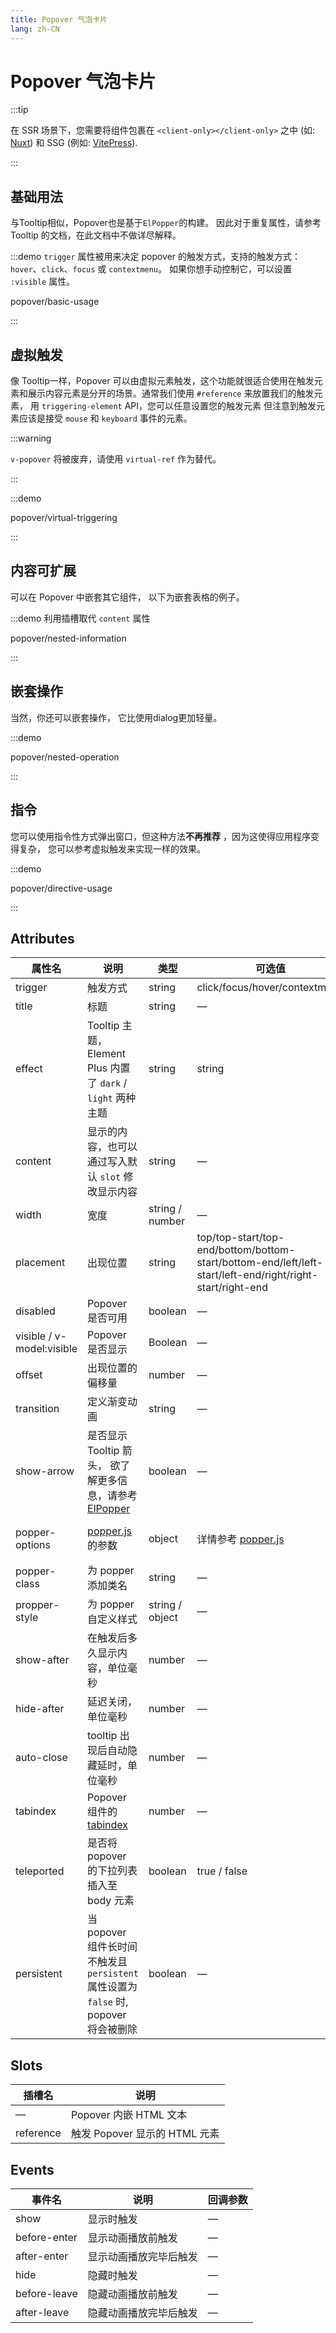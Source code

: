 ```yaml
---
title: Popover 气泡卡片
lang: zh-CN
---
```


# Popover 气泡卡片

:::tip

在 SSR 场景下，您需要将组件包裹在 `<client-only></client-only>` 之中 (如: [Nuxt](https://nuxt.com/v3)) 和 SSG (例如: [VitePress](https://vitepress.vuejs.org/)).

:::

## 基础用法

与Tooltip相似，Popover也是基于`ElPopper`的构建。 因此对于重复属性，请参考 Tooltip 的文档，在此文档中不做详尽解释。

:::demo `trigger` 属性被用来决定 popover 的触发方式，支持的触发方式： `hover`、`click`、`focus` 或 `contextmenu`。 如果你想手动控制它，可以设置 `:visible` 属性。

popover/basic-usage

:::

## 虚拟触发

像 Tooltip一样，Popover 可以由虚拟元素触发，这个功能就很适合使用在触发元素和展示内容元素是分开的场景。通常我们使用 `#reference` 来放置我们的触发元素， 用 `triggering-element` API，您可以任意设置您的触发元素 但注意到触发元素应该是接受 `mouse` 和 `keyboard` 事件的元素。

:::warning

`v-popover` 将被废弃，请使用 `virtual-ref` 作为替代。

:::

:::demo

popover/virtual-triggering

:::

## 内容可扩展

可以在 Popover 中嵌套其它组件， 以下为嵌套表格的例子。

:::demo 利用插槽取代 `content` 属性

popover/nested-information

:::

## 嵌套操作

当然，你还可以嵌套操作， 它比使用dialog更加轻量。

:::demo

popover/nested-operation

:::

## 指令

您可以使用指令性方式弹出窗口，但这种方法**不再推荐** ，因为这使得应用程序变得复杂， 您可以参考虚拟触发来实现一样的效果。

:::demo

popover/directive-usage

:::

## Attributes

| 属性名                       | 说明                                                                                                                        | 类型              | 可选值                                                                                                       | 默认值                                                                        |
| ------------------------- | ------------------------------------------------------------------------------------------------------------------------- | --------------- | --------------------------------------------------------------------------------------------------------- | -------------------------------------------------------------------------- |
| trigger                   | 触发方式                                                                                                                      | string          | click/focus/hover/contextmenu                                                                             | click                                                                      |
| title                     | 标题                                                                                                                        | string          | —                                                                                                         | —                                                                          |
| effect                    | Tooltip 主题，Element Plus 内置了 `dark` / `light` 两种主题                                                                         | string          | string                                                                                                    | light                                                                      |
| content                   | 显示的内容，也可以通过写入默认 `slot` 修改显示内容                                                                                             | string          | —                                                                                                         | —                                                                          |
| width                     | 宽度                                                                                                                        | string / number | —                                                                                                         | 最小宽度 150px                                                                 |
| placement                 | 出现位置                                                                                                                      | string          | top/top-start/top-end/bottom/bottom-start/bottom-end/left/left-start/left-end/right/right-start/right-end | bottom                                                                     |
| disabled                  | Popover 是否可用                                                                                                              | boolean         | —                                                                                                         | false                                                                      |
| visible / v-model:visible | Popover 是否显示                                                                                                              | Boolean         | —                                                                                                         | false                                                                      |
| offset                    | 出现位置的偏移量                                                                                                                  | number          | —                                                                                                         | 0                                                                          |
| transition                | 定义渐变动画                                                                                                                    | string          | —                                                                                                         | el-fade-in-linear                                                          |
| show-arrow                | 是否显示 Tooltip 箭头， 欲了解更多信息，请参考 [ElPopper](https://github.com/element-plus/element-plus/tree/dev/packages/components/popper) | boolean         | —                                                                                                         | true                                                                       |
| popper-options            | [popper.js](https://popper.js.org/docs/v2/) 的参数                                                                           | object          | 详情参考 [popper.js](https://popper.js.org/docs/v2/)                                                          | `{modifiers: [{name: 'computeStyles',options: {gpuAcceleration: false}}]}` |
| popper-class              | 为 popper 添加类名                                                                                                             | string          | —                                                                                                         | —                                                                          |
| propper-style             | 为 popper 自定义样式                                                                                                            | string / object | —                                                                                                         | —                                                                          |
| show-after                | 在触发后多久显示内容，单位毫秒                                                                                                           | number          | —                                                                                                         | 0                                                                          |
| hide-after                | 延迟关闭，单位毫秒                                                                                                                 | number          | —                                                                                                         | 200                                                                        |
| auto-close                | tooltip 出现后自动隐藏延时，单位毫秒                                                                                                    | number          | —                                                                                                         | 0                                                                          |
| tabindex                  | Popover 组件的 [tabindex](https://developer.mozilla.org/zh-CN/docs/Web/HTML/Global_attributes/tabindex)                      | number          | —                                                                                                         | —                                                                          |
| teleported                | 是否将 popover 的下拉列表插入至 body 元素                                                                                              | boolean         | true / false                                                                                              | true                                                                       |
| persistent                | 当 popover 组件长时间不触发且 `persistent` 属性设置为 `false` 时, popover 将会被删除                                                           | boolean         | —                                                                                                         | true                                                                       |

## Slots

| 插槽名       | 说明                     |
| --------- | ---------------------- |
| —         | Popover 内嵌 HTML 文本     |
| reference | 触发 Popover 显示的 HTML 元素 |

## Events

| 事件名          | 说明          | 回调参数 |
| ------------ | ----------- | ---- |
| show         | 显示时触发       | —    |
| before-enter | 显示动画播放前触发   | —    |
| after-enter  | 显示动画播放完毕后触发 | —    |
| hide         | 隐藏时触发       | —    |
| before-leave | 隐藏动画播放前触发   | —    |
| after-leave  | 隐藏动画播放完毕后触发 | —    |
